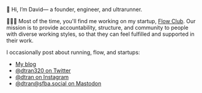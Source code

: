 👋 Hi, I’m David— a founder, engineer, and ultrarunner.

👨🏻‍💻 Most of the time, you'll find me working on my startup, [Flow Club](https://www.flow.club).
Our mission is to provide accountability, structure, and community to people with diverse working styles,
so that they can feel fulfilled and supported in their work.

I occasionally post about running, flow, and startups:
- [My blog](https://www.davidtran.me)
- [@dtran320 on Twitter](https://twitter.com/dtran320)
- [@dtran on Instagram](https://instagram.com/dtran)
- [@dtran@sfba.social on Mastodon](https://sfba.social/@dtran)

<!---
dtran320/dtran320 is a ✨ special ✨ repository because its `README.md` (this file) appears on your GitHub profile.
You can click the Preview link to take a look at your changes.
--->
